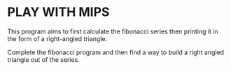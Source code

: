 # PLAY WITH MIPS

This program aims to first calculate the fibonacci series then printing it in the form of a right-angled triangle.

Complete the fibonacci program and then find a way to build a right angled triangle out of the series. 
